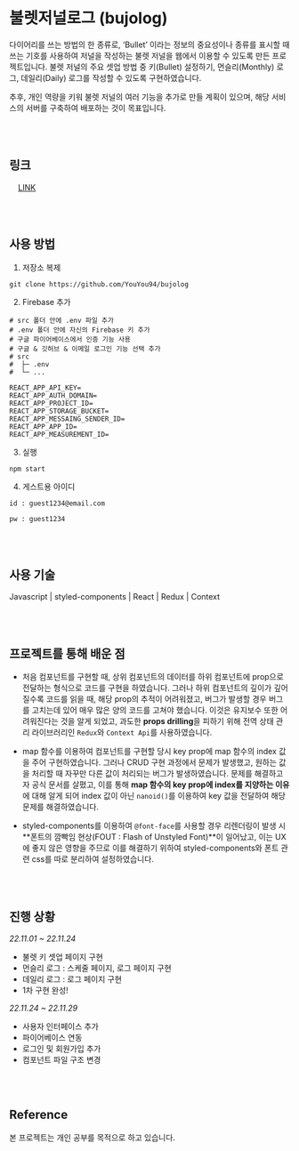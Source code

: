 # 불렛저널로그 (bujolog)

다이어리를 쓰는 방법의 한 종류로, ‘Bullet’ 이라는 정보의 중요성이나 종류를 표시할 때 쓰는 기호를 사용하여 저널을 작성하는 불렛 저널을 웹에서 이용할 수 있도록 만든 프로젝트입니다. 불렛 저널의 주요 셋업 방법 중 키(Bullet) 설정하기, 먼슬리(Monthly) 로그, 데일리(Daily) 로그를 작성할 수 있도록 구현하였습니다.

추후, 개인 역량을 키워 불렛 저널의 여러 기능을 추가로 만들 계획이 있으며, 해당 서비스의 서버를 구축하여 배포하는 것이 목표입니다.

</br>
</br>

## 링크

&nbsp; &nbsp; [LINK](https://youyou94.github.io/bujolog/)

</br>
</br>

## 사용 방법

1. 저장소 복제

```
git clone https://github.com/YouYou94/bujolog
```

2. Firebase 추가

```
# src 폴더 안에 .env 파일 추가
# .env 폴더 안에 자신의 Firebase 키 추가
# 구글 파이어베이스에서 인증 기능 사용
# 구글 & 깃허브 & 이메일 로그인 기능 선택 추가
# src
#  ├─ .env
#  └─ ...

REACT_APP_API_KEY=
REACT_APP_AUTH_DOMAIN=
REACT_APP_PROJECT_ID=
REACT_APP_STORAGE_BUCKET=
REACT_APP_MESSAING_SENDER_ID=
REACT_APP_APP_ID=
REACT_APP_MEASUREMENT_ID=
```

3. 실행

```
npm start
```

4. 게스트용 아이디

```
id : guest1234@email.com

pw : guest1234
```

</br>
</br>

## 사용 기술

Javascript | styled-components | React | Redux | Context

</br>
</br>

## 프로젝트를 통해 배운 점

- 처음 컴포넌트를 구현할 때, 상위 컴포넌트의 데이터를 하위 컴포넌트에 prop으로 전달하는 형식으로 코드를 구현을 하였습니다. 그러나 하위 컴포넌트의 깊이가 깊어질수록 코드를 읽을 때, 해당 prop의 추적이 어려워졌고, 버그가 발생할 경우 버그를 고치는데 있어 매우 많은 양의 코드를 고쳐야 했습니다. 이것은 유지보수 또한 어려워진다는 것을 알게 되었고, 과도한 **props drilling**을 피하기 위해 전역 상태 관리 라이브러리인 `Redux`와 `Context Api`를 사용하였습니다.

- map 함수를 이용하여 컴포넌트를 구현할 당시 key prop에 map 함수의 index 값을 주어 구현하였습니다. 그러나 CRUD 구현 과정에서 문제가 발생했고, 원하는 값을 처리할 때 자꾸만 다른 값이 처리되는 버그가 발생하였습니다. 문제를 해결하고자 공식 문서를 살폈고, 이를 통해 **map 함수의 key prop에 index를 지양하는 이유**에 대해 알게 되어 index 값이 아닌 `nanoid()`를 이용하여 key 값을 전달하여 해당 문제를 해결하였습니다.

- styled-components를 이용하여 `@font-face`를 사용할 경우 리렌더링이 발생 시 **폰트의 깜빡임 현상(FOUT : Flash of Unstyled Font)**이 일어났고, 이는 UX에 좋지 않은 영향을 주므로 이를 해결하기 위하여 styled-components와 폰트 관련 css를 따로 분리하여 설정하였습니다.

</br>
</br>

## 진행 상황

_22.11.01 ~ 22.11.24_

- 불렛 키 셋업 페이지 구현
- 먼슬리 로그 : 스케줄 페이지, 로그 페이지 구현
- 데일리 로그 : 로그 페이지 구현
- 1차 구현 완성!

_22.11.24 ~ 22.11.29_

- 사용자 인터페이스 추가
- 파이어베이스 연동
- 로그인 및 회원가입 추가
- 컴포넌트 파일 구조 변경

</br>
</br>

## Reference

본 프로젝트는 개인 공부를 목적으로 하고 있습니다.
